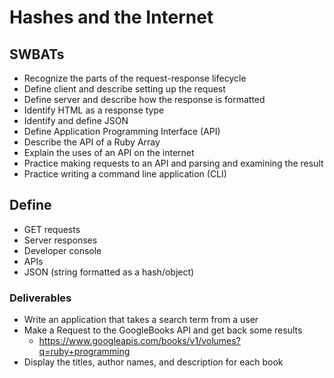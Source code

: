 # Hashes and the Internet

## SWBATs
- Recognize the parts of the request-response lifecycle
- Define client and describe setting up the request
- Define server and describe how the response is formatted
- Identify HTML as a response type
- Identify and define JSON
- Define Application Programming Interface (API)
- Describe the API of a Ruby Array
- Explain the uses of an API on the internet
- Practice making requests to an API and parsing and examining the result
- Practice writing a command line application (CLI)

## Define 
* GET requests
* Server responses
* Developer console
* APIs
* JSON (string formatted as a hash/object)



### Deliverables

* Write an application that takes a search term from a user
* Make a Request to the GoogleBooks API and get back some results
  * https://www.googleapis.com/books/v1/volumes?q=ruby+programming
* Display the titles, author names, and description for each book
